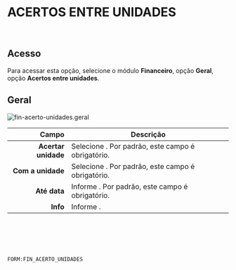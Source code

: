 # ACERTOS ENTRE UNIDADES
<br>

## Acesso
Para acessar esta opção, selecione o módulo **Financeiro**, opção **Geral**, opção **Acertos entre unidades**.
<br>

## Geral
![fin-acerto-unidades.geral](https://raw.githubusercontent.com/netforcews/docs-erp/master/financeiro/imagens/fin-acerto-unidades.geral.png)

Campo | Descrição
--:|---
**Acertar unidade** | Selecione . Por padrão, este campo é obrigatório.
**Com a unidade** | Selecione . Por padrão, este campo é obrigatório.
**Até data** | Informe . Por padrão, este campo é obrigatório.
**Info** | Informe .
<br>
<br>
<br>
<br>

```FORM:FIN_ACERTO_UNIDADES```
